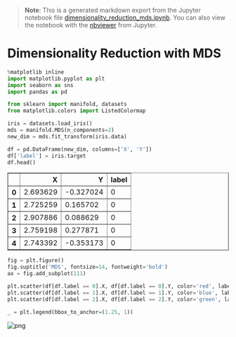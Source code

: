 >**Note**: This is a generated markdown export from the Jupyter notebook file [dimensionality_reduction_mds.ipynb](dimensionality_reduction_mds.ipynb).
>You can also view the notebook with the [nbviewer](https://nbviewer.jupyter.org/github/rueedlinger/machine-learning-snippets/blob/master/notebooks/unsupervised/dimensionality_reduction/mds/dimensionality_reduction_mds.ipynb) from Jupyter. 

# Dimensionality Reduction with MDS


```python
%matplotlib inline
import matplotlib.pyplot as plt
import seaborn as sns
import pandas as pd

from sklearn import manifold, datasets
from matplotlib.colors import ListedColormap


```


```python
iris = datasets.load_iris()
mds = manifold.MDS(n_components=2)
new_dim = mds.fit_transform(iris.data)
```


```python
df = pd.DataFrame(new_dim, columns=['X', 'Y'])
df['label'] = iris.target
df.head()
```




<div>
<table border="1" class="dataframe">
  <thead>
    <tr style="text-align: right;">
      <th></th>
      <th>X</th>
      <th>Y</th>
      <th>label</th>
    </tr>
  </thead>
  <tbody>
    <tr>
      <th>0</th>
      <td>2.693629</td>
      <td>-0.327024</td>
      <td>0</td>
    </tr>
    <tr>
      <th>1</th>
      <td>2.725259</td>
      <td>0.165702</td>
      <td>0</td>
    </tr>
    <tr>
      <th>2</th>
      <td>2.907886</td>
      <td>0.088629</td>
      <td>0</td>
    </tr>
    <tr>
      <th>3</th>
      <td>2.759198</td>
      <td>0.277871</td>
      <td>0</td>
    </tr>
    <tr>
      <th>4</th>
      <td>2.743392</td>
      <td>-0.353173</td>
      <td>0</td>
    </tr>
  </tbody>
</table>
</div>




```python
fig = plt.figure()
fig.suptitle('MDS', fontsize=14, fontweight='bold')
ax = fig.add_subplot(111)

plt.scatter(df[df.label == 0].X, df[df.label == 0].Y, color='red', label=iris.target_names[0])
plt.scatter(df[df.label == 1].X, df[df.label == 1].Y, color='blue', label=iris.target_names[1])
plt.scatter(df[df.label == 2].X, df[df.label == 2].Y, color='green', label=iris.target_names[2])

_ = plt.legend(bbox_to_anchor=(1.25, 1))
```


    
![png](dimensionality_reduction_mds_files/dimensionality_reduction_mds_4_0.png)
    
